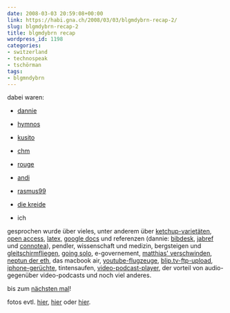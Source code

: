 ```yaml
---
date: 2008-03-03 20:59:08+00:00
link: https://habi.gna.ch/2008/03/03/blgmdybrn-recap-2/
slug: blgmdybrn-recap-2
title: blgmdybrn recap
wordpress_id: 1198
categories:
- switzerland
- technospeak
- tschörman
tags:
- blgmndybrn
---
```


dabei waren:




- [dannie](http://dannie.wordpress.com)




- [hymnos](https://hymnos.existenz.ch/)




- [kusito](http://kusito.ch/)




- [chm](http://bloxxs.ch/)




- [rouge](http://www.rouge.ch/blog/)




- [andi](http://www.honigbaerli.eu/)




- [rasmus99](http://rasmus99.blogspot.com/)




- [die kreide](http://www.diekreide.net/)




- ich




gesprochen wurde über vieles, unter anderem über [ketchup-varietäten](https://en.wikipedia.org/wiki/Heinz_Ketchup), [open access](http://www.doaj.org/), [latex,](http://www.latex-project.org/) [google docs](http://docs.google.com/) und referenzen (dannie: [bibdesk](http://bibdesk.sourceforge.net/), [jabref](http://jabref.sourceforge.net/) und [connotea](http://www.connotea.org/)), pendler, wissenschaft und medizin, bergsteigen und [gleitschirmfliegen](http://flugbuch.existenz.ch/), [going solo](http://going-solo.net/), e-governement, [matthias' verschwinden](http://blogdessennamenmansichnichtmerkenkann.wordpress.com/2008/02/25/wird-aus-freeinternetch-der-fall-freemetablogch/#comment-239), [neptun der eth](http://www.neptun.ethz.ch/), das macbook air, [youtube-flugzeuge](http://www.youtube.com/watch?v=z42fchrzhHY), [blip.tv-ftp-upload](http://blip.tv/ftp), [iphone-gerüchte](http://bloxxs.ch/?p=1403), tintensaufen, [video-podcast-player](http://getmiro.com/), der vorteil von audio- gegenüber video-podcasts und noch viel anderes.




bis zum [nächsten mal](http://upcoming.yahoo.com/event/350574/)!




fotos evtl. [hier](http://blgmndybrn.ch/?page_id=13), [hier](https://www.flickr.com/photos/tags/upcoming:event=350573/) oder [hier](https://flickr.com/photos/honigbaerli).



